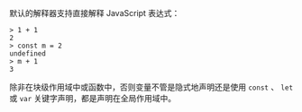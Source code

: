 
默认的解释器支持直接解释 JavaScript 表达式：

```console
> 1 + 1
2
> const m = 2
undefined
> m + 1
3
```

除非在块级作用域中或函数中，否则变量不管是隐式地声明还是使用 `const` 、 `let` 或 `var` 关键字声明，都是声明在全局作用域中。

